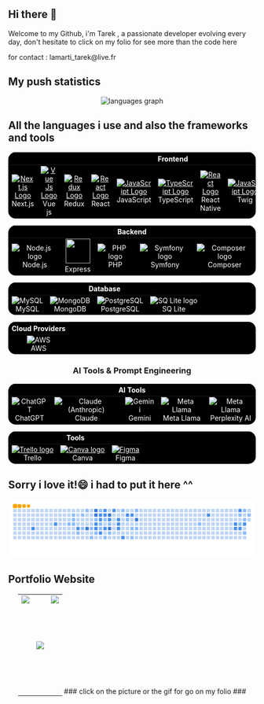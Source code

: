 ## Hi there 👋
<p align="left"> Welcome to my Github, i'm Tarek , a passionate developer evolving every day, don't hesitate to click on my folio for see more than the code here</p>
<p> for contact : lamarti_tarek@live.fr</p>

###
## My push statistics
<div align="center">
<!--   <img src="https://github-readme-stats.vercel.app/api?username=retak18&hide_title=false&hide_rank=false&show_icons=true&include_all_commits=true&count_private=true&disable_animations=false&theme=dracula&locale=en&hide_border=false&order=1" height="150" alt="stats graph"  /> -->
  <img src="https://github-readme-stats.vercel.app/api/top-langs?username=retak18&locale=en&hide_title=false&layout=compact&card_width=320&langs_count=5&theme=dracula&hide_border=false&order=2" height="150" alt="languages graph"  />
</div>

###
## All the languages i use and also the frameworks and tools

<div align="center">
    <table style="background-color: black; color: white; border: none; border-radius: 15px; overflow: hidden;">
    <thead>
      <tr>
        <th colspan="10" align="center" style="color: white;">Frontend</th>
      </tr>
    </thead>
    <tbody>
      <tr>
      <td align="center" style="border: none;">
        <a href="https://nextjs.org/" style="color: white;">
          <img src="https://skillicons.dev/icons?i=nextjs" width="50" height="50" alt="Next.js Logo"/>
        </a>
        <br>Next.js
      </td>
      <td align="center" style="border: none;">
        <a href="https://vuejs.org" style="color: white;">
          <img src="https://cdn.jsdelivr.net/gh/devicons/devicon/icons/vuejs/vuejs-original.svg" alt="Vue Js Logo" width="50" height="50"/>
        </a>
        <br>Vue js
      </td>
      <td align="center" style="border: none;">
        <a href="https://redux.js.org" style="color: white;">
          <img src="https://cdn.jsdelivr.net/gh/devicons/devicon/icons/redux/redux-original.svg" alt="Redux Logo" width="50" height="50"/>
        </a>
        <br>Redux
      </td>
      <td align="center" style="border: none;">
        <a href="https://reactjs.org/" style="color: white;">
          <img src="https://techstack-generator.vercel.app/react-icon.svg" alt="React Logo" width="50" height="50"/>
        </a>
        <br>React
      </td>
      <td align="center" style="border: none;">
        <a href="https://developer.mozilla.org/en-US/docs/Web/JavaScript" style="color: white;">
          <img src="https://techstack-generator.vercel.app/js-icon.svg" alt="JavaScript Logo" width="50" height="50"/>
        </a>
        <br>JavaScript
      </td>
      <td align="center" style="border: none;">
        <a href="https://www.typescriptlang.org/" style="color: white;">
          <img src="https://techstack-generator.vercel.app/ts-icon.svg" alt="TypeScript Logo" width="50" height="50"/>
        </a>
        <br>TypeScript
      </td>
      <td align="center" style="border: none;">
        <a href="https://reactnative.dev/" style="color: white;">
          <img src="https://techstack-generator.vercel.app/react-icon.svg" alt="React Logo" width="50" height="50"/>
        </a>
        <br>React Native
      </td>
      <td align="center" style="border: none;">
        <a href="https://twig.symfony.com" style="color: white;">
          <img src="https://user-images.githubusercontent.com/973783/46407973-3c5dbf80-c72e-11e8-947c-d1fdaaa28f73.png" alt="JavaScript Logo" width="50" height="50"/>
        </a>
        <br>Twig
      </td>
      <td align="center" style="border: none;">
        <a href="https://getbootstrap.com" style="color: white;">
          <img src="https://cdn.jsdelivr.net/gh/devicons/devicon/icons/bootstrap/bootstrap-original.svg" alt="Bootstrap Logo" width="50" height="50"/>
        </a>
        <br>Bootstrap
      </td>
        <td align="center" style="border: none;">
          <a href="https://tailwindcss.com/" style="color: white;">
            <img src="https://cdn.worldvectorlogo.com/logos/tailwindcss.svg" width="50" height="50" alt="Tailwind CSS Logo"/>
          </a>
          <br>Tailwind CSS
        </td>
        </tr>
    </tbody>
  </table>
</div>



<div align="center">
<table style="background-color: black; color: white; border: none; border-radius: 15px; overflow: hidden;">
  <thead>
    <tr>
      <th colspan="5" align="center" style="color: white;">Backend</th>
    </tr>
  </thead>
  <tbody>
    <tr>
      <td align="center" style="border: none;">
        <img src="https://cdn.worldvectorlogo.com/logos/nodejs-icon.svg" width="50" height="50" alt="Node.js logo"/>
          <br>Node.js
      </td>
      <td align="center" style="border: none;">
        <img src="https://skillicons.dev/icons?i=express" width="50" height="50" />
        <br>Express
      </td>
      <td align="center" style="border: none;">
        <img src="https://cdn.jsdelivr.net/gh/devicons/devicon/icons/php/php-original.svg" width="50" height="50" alt="PHP logo"/>
          <br>PHP
      </td>
      <td align="center" style="border: none;">
        <img src="https://cdn.jsdelivr.net/gh/devicons/devicon/icons/symfony/symfony-original.svg" width="50" height="50" alt="Symfony logo"/>
          <br>Symfony
      </td>
      <td align="center" style="border: none;">
        <img src="https://cdn.jsdelivr.net/gh/devicons/devicon/icons/composer/composer-original.svg" width="50" height="50" alt="Composer logo"/>
          <br>Composer
      </td>
  </tbody>
    </tr>
</table>
</div>

<div align="center">
<table style="background-color: black; color: white; border: none; border-radius: 15px; overflow: hidden;">
  <thead>
    <tr>
      <th colspan="5" align="center" style="color: white;">Database</th>
    </tr>
  </thead>
  <tbody>
    <tr>
      <td align="center" style="border: none;">
        <img src="https://techstack-generator.vercel.app/mysql-icon.svg" alt="MySQL" width="50" height="50"/><br>MySQL
      </td>
      <td align="center" style="border: none;">
        <img src="https://skillicons.dev/icons?i=mongodb" alt="MongoDB" width="50" height="50"/><br>MongoDB
      </td>
      <td align="center" style="border: none;">
        <img src="https://skillicons.dev/icons?i=postgresql" alt="PostgreSQL" width="50" height="50"/><br>PostgreSQL
      </td>
      <td align="center" style="border: none;">
        <img src="https://cdn.jsdelivr.net/gh/devicons/devicon/icons/sqlite/sqlite-original.svg" alt="SQ Lite logo" width="50" height="50"/><br>SQ Lite
      </td>
    </tr>
  </tbody>
</table>
</div>


<div align="center">
<table style="background-color: black; color: white; border: none; border-radius: 15px; overflow: hidden;">
  <thead>
    <tr>
      <th colspan="3" align="center" style="color: white;">Cloud Providers</th>
    </tr>
  </thead>
  <tbody>
    <tr>
      <td align="center" style="border: none;">
        <img src="https://techstack-generator.vercel.app/aws-icon.svg" alt="AWS" width="50" height="50"/><br>AWS
      </td>
    </tr>
  </tbody>
</table>
</div>


<h3 align="center"> AI Tools & Prompt Engineering</h3>
<div align="center">
 <table style="background-color: black; color: white; border: none; border-radius: 15px; overflow: hidden;">
  <thead>
    <tr>
      <th colspan="6" align="center" style="color: white;">AI Tools</th>
    </tr>
  </thead>
  <tbody>
    <tr>
      <td align="center" style="border: none;">
        <img src="https://upload.wikimedia.org/wikipedia/commons/0/04/ChatGPT_logo.svg" width="60" height="60" alt="ChatGPT"/><br>ChatGPT
      </td>
       <td align="center" style="border: none;">
        <img src="https://uxwing.com/wp-content/themes/uxwing/download/brands-and-social-media/claude-ai-icon.png" width="60" height="60" alt="Claude (Anthropic)"/><br>Claude 
      </td>
      <td align="center" style="border: none;">
        <img src="https://github.com/KenanGain/KenanGain/blob/main/icons/Gemini.gif" alt="Gemini" width="90" height="60" /><br>Gemini
      </td>
      <td align="center" style="border: none;">
        <img src="https://upload.wikimedia.org/wikipedia/commons/a/ab/Meta-Logo.png" width="110" height="90" alt="Meta Llama"/><br>Meta Llama
      </td>
      <td align="center" style="border: none;">
        <img src="https://uxwing.com/wp-content/themes/uxwing/download/brands-and-social-media/perplexity-ai-icon.png" width="60" height="60" alt="Meta Llama"/><br>Perplexity AI
      </td>
    </tr>
  </tbody>
</table>
  <table style="background-color: black; color: white; border: none; border-radius: 15px; overflow: hidden;">
  <thead>
    <tr>
      <th colspan="8" align="center" style="color: white;">Tools</th>
    </tr>
  </thead>
  <tbody>
    <tr>
      <td align="center" style="border: none;">
        <a href="https://trello.com/fr" style="color: white;">
          <img src="https://cdn.jsdelivr.net/gh/devicons/devicon/icons/trello/trello-plain.svg" width="50" height="50" alt="Trello logo"  />
        </a>
        <br>Trello
      </td>
      <td align="center" style="border: none;">
          <a href="https://www.canva.com" style="color: white;" >
  <img src="https://cdn.jsdelivr.net/gh/devicons/devicon/icons/canva/canva-original.svg" width="50" height="50" alt="Canva logo"  />
        </a>
        <br>Canva
      </td>
         <td align="center" style="border: none;">
          <a href="https://www.figma.com" style="color: white;" >
  <img src="https://skillicons.dev/icons?i=figma" alt="Figma" width="50" height="50"/>
          </a>
        <br>Figma
      </td>
    </tr>
  </tbody>
</table>
</div>

###

## Sorry i love it!😄 i had to put it here ^^

<div align = "center">
<img src="https://raw.githubusercontent.com/retak18/retak18/output/ocean.gif" alt="Snake animation" />
</div>

###
## Portfolio Website
<div align = "center" >
  <table style=" display: inline">
      <td>
        <a target="_blank" href="https://tak-folio.vercel.app">
          <img align="right" height="200" src="https://media2.giphy.com/media/v1.Y2lkPTc5MGI3NjExNXp4c3ZpZDBqc245Z2lmeHpxb214am0ydzg5YmV4Zjcyb2ppMHEzdCZlcD12MV9pbnRlcm5hbF9naWZfYnlfaWQmY3Q9Zw/8m7nAJTYvzNUh54HQm/giphy.gif"  />
        </a>
      </td>
      <td>
  <a target="_blank" href="https://tak-folio.vercel.app">
    <img align="center" height="200"
      src="https://tak-expo.vercel.app/Black_hole-folio.webp"/>
  </a>
      </td>
      <td>
        <a target="_blank" href="https://tak-folio.vercel.app">
          <img align="left" height="200" src="https://media1.giphy.com/media/v1.Y2lkPTc5MGI3NjExemEyYjRwbG9qNnl3eHYzNHd5d3o0N3F4Y3hhNWZnOXNkbGR6b3VpYiZlcD12MV9pbnRlcm5hbF9naWZfYnlfaWQmY3Q9Zw/CuuSHzuc0O166MRfjt/giphy.gif"  />
        </a>
      </td>
  </table>
     ### click on the picture or the gif for go on my folio ###
</div>

<!--
**Retak18/Retak18** is a ✨ _special_ ✨ repository because its `README.md` (this file) appears on your GitHub profile.

Here are some ideas to get you started:

- 🔭 I’m currently working on ...
- 🌱 I’m currently learning ...
- 👯 I’m looking to collaborate on ...
- 🤔 I’m looking for help with ...
- 💬 Ask me about ...
- 📫 How to reach me: ...
- 😄 Pronouns: ...
- ⚡ Fun fact: ...
-->
<!--
<h3 align="center">Cloud Computing & DevOps</h3>
<!--
<div align="center">
<table style="background-color: black; color: white; border: none; border-radius: 15px; overflow: hidden;">
  <thead>
    <tr>
      <th colspan="4" align="center" style="color: white;">Containerization & Orchestration</th>
    </tr>
  </thead>
  <tbody>
    <tr>
      <td align="center" style="border: none;">
        <img src="https://techstack-generator.vercel.app/docker-icon.svg" alt="Docker" width="50" height="50"/><br>Docker
      </td>
      <td align="center" style="border: none;">
        <img src="https://techstack-generator.vercel.app/kubernetes-icon.svg" alt="Kubernetes" width="50" height="50"/><br>Kubernetes
      </td>
      <td align="center" style="border: none;">
        <img src="https://helm.sh/img/helm.svg" alt="Helm" width="50" height="50"/><br>Helm
      </td>
      <td align="center" style="border: none;">
        <img src="https://skaffold.dev/images/skaffold-logo-white.png" alt="Skaffold" width="50" height="50"/><br>Skaffold
      </td>
    </tr>
  </tbody>
</table>
</div> 
-->
<!--         <img src="https://upload.wikimedia.org/wikipedia/commons/8/8a/Google_Gemini_logo.svg" width="50" height="50" alt="Google Gemini"/> 
      <td align="center" style="border: none;">
        <img src="https://asset.brandfetch.io/idfDTLvPCK/idbbhgStc3.svg" width="80" height="50" alt="Cohere"/><br>Cohere
      </td>-->
      
<!--
<div align="center">
<table style="background-color: black; color: white; border: none; border-radius: 15px; overflow: hidden;">
  <thead>
    <tr>
      <th colspan="2" align="center" style="color: white;">Infrastructure as Code</th>
    </tr>
  </thead>
  <tbody>
    <tr>
      <td align="center" style="border: none;">
        <img src="https://skillicons.dev/icons?i=terraform" alt="Terraform" width="50" height="50"/><br>Terraform
      </td>
        <td align="center" style="border: none;">
        <img src="https://skillicons.dev/icons?i=ansible" alt="Terraform" width="50" height="50"/><br>Ansible
       </td>
    </tr>
  </tbody>
</table>
</div>
-->
<!--
<h3 align="center">AI/ML & Data Science</h3>
<div align="center">
  <table style="background-color: black; color: white; border: none; border-radius: 15px; overflow: hidden;">
  <thead>
    <tr>
      <th colspan="5" align="center" style="color: white;">Languages & Libraries</th>
    </tr>
  </thead>
  <tbody>
    <tr>
      <td align="center" style="border: none;">
        <img src="https://techstack-generator.vercel.app/python-icon.svg" alt="Python" width="50" height="50"/><br>Python
      </td>
      <td align="center" style="border: none;">
        <img src="https://cdn.worldvectorlogo.com/logos/numpy-1.svg" alt="NumPy" width="50" height="50"/><br>NumPy
      </td>
      <td align="center" style="border: none;">
        <img src="https://github.com/valohai/ml-logos/blob/master/pandas.svg" alt="Pandas" width="80" height="50"/><br>Pandas
      </td>
      <td align="center" style="border: none;">
<!--         <img src="https://cdn.worldvectorlogo.com/logos/tensorflow-2.svg" alt="TensorFlow" width="50" height="50"/> -->
<!--        <img src="https://github.com/KenanGain/KenanGain/blob/main/icons/Tensorflow.gif" alt="TensorFlow" width="80" height="70" /><br>TensorFlow
      </td>
      <td align="center" style="border: none;">
        <img src="https://skillicons.dev/icons?i=pytorch" alt="PyTorch" width="50" height="50"/><br>PyTorch
      </td>
    </tr>
  </tbody>
 </table>
</div>
-->
